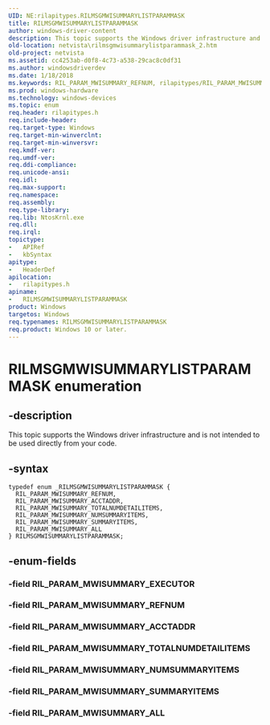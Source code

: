 ```yaml
---
UID: NE:rilapitypes.RILMSGMWISUMMARYLISTPARAMMASK
title: RILMSGMWISUMMARYLISTPARAMMASK
author: windows-driver-content
description: This topic supports the Windows driver infrastructure and is not intended to be used directly from your code.
old-location: netvista\rilmsgmwisummarylistparammask_2.htm
old-project: netvista
ms.assetid: cc4253ab-d0f8-4c73-a538-29cac8c0df31
ms.author: windowsdriverdev
ms.date: 1/18/2018
ms.keywords: RIL_PARAM_MWISUMMARY_REFNUM, rilapitypes/RIL_PARAM_MWISUMMARY_ALL, RIL_PARAM_MWISUMMARY_TOTALNUMDETAILITEMS, RIL_PARAM_MWISUMMARY_ACCTADDR, RIL_PARAM_MWISUMMARY_SUMMARYITEMS, rilapitypes/RIL_PARAM_MWISUMMARY_REFNUM, RILMSGMWISUMMARYLISTPARAMMASK enumeration [Network Drivers Starting with Windows Vista], rilapitypes/RIL_PARAM_MWISUMMARY_ACCTADDR, rilapitypes/RIL_PARAM_MWISUMMARY_SUMMARYITEMS, RILMSGMWISUMMARYLISTPARAMMASK, rilapitypes/RIL_PARAM_MWISUMMARY_TOTALNUMDETAILITEMS, netvista.rilmsgmwisummarylistparammask_2, rilapitypes/RILMSGMWISUMMARYLISTPARAMMASK, RIL_PARAM_MWISUMMARY_ALL, RIL_PARAM_MWISUMMARY_NUMSUMMARYITEMS, rilapitypes/RIL_PARAM_MWISUMMARY_NUMSUMMARYITEMS
ms.prod: windows-hardware
ms.technology: windows-devices
ms.topic: enum
req.header: rilapitypes.h
req.include-header: 
req.target-type: Windows
req.target-min-winverclnt: 
req.target-min-winversvr: 
req.kmdf-ver: 
req.umdf-ver: 
req.ddi-compliance: 
req.unicode-ansi: 
req.idl: 
req.max-support: 
req.namespace: 
req.assembly: 
req.type-library: 
req.lib: NtosKrnl.exe
req.dll: 
req.irql: 
topictype:
-	APIRef
-	kbSyntax
apitype:
-	HeaderDef
apilocation:
-	rilapitypes.h
apiname:
-	RILMSGMWISUMMARYLISTPARAMMASK
product: Windows
targetos: Windows
req.typenames: RILMSGMWISUMMARYLISTPARAMMASK
req.product: Windows 10 or later.
---
```


# RILMSGMWISUMMARYLISTPARAMMASK enumeration


## -description


This topic supports the Windows driver infrastructure and is not intended to be used directly from your code. 


## -syntax


````
typedef enum _RILMSGMWISUMMARYLISTPARAMMASK { 
  RIL_PARAM_MWISUMMARY_REFNUM,
  RIL_PARAM_MWISUMMARY_ACCTADDR,
  RIL_PARAM_MWISUMMARY_TOTALNUMDETAILITEMS,
  RIL_PARAM_MWISUMMARY_NUMSUMMARYITEMS,
  RIL_PARAM_MWISUMMARY_SUMMARYITEMS,
  RIL_PARAM_MWISUMMARY_ALL
} RILMSGMWISUMMARYLISTPARAMMASK;
````


## -enum-fields




### -field RIL_PARAM_MWISUMMARY_EXECUTOR



### -field RIL_PARAM_MWISUMMARY_REFNUM



### -field RIL_PARAM_MWISUMMARY_ACCTADDR



### -field RIL_PARAM_MWISUMMARY_TOTALNUMDETAILITEMS



### -field RIL_PARAM_MWISUMMARY_NUMSUMMARYITEMS



### -field RIL_PARAM_MWISUMMARY_SUMMARYITEMS



### -field RIL_PARAM_MWISUMMARY_ALL



